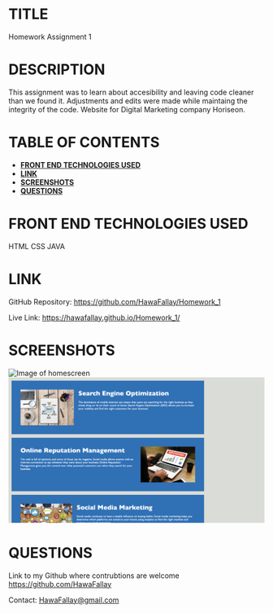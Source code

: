 # TITLE

Homework Assignment 1

# DESCRIPTION

This assignment was to learn about accesibility and leaving code
cleaner than we found it. Adjustments and edits were made while maintaing the integrity
of the code. Website for Digital Marketing company Horiseon.

# TABLE OF CONTENTS

- **[FRONT END TECHNOLOGIES USED](#frontEndTechnologiesUsed)**
- **[LINK](#link)**
- **[SCREENSHOTS](#screenshots)**
- **[QUESTIONS](#questions)**

# FRONT END TECHNOLOGIES USED

HTML
CSS
JAVA

# LINK

GitHub Repository:
<https://github.com/HawaFallay/Homework_1>

Live Link:
<https://hawafallay.github.io/Homework_1/>

# SCREENSHOTS

![Image of homescreen](./assets/images/Screen%20Shot%202023-03-01%20at%205.40.28%20AM.png)
![Image of homescreen2](./assets/images/Screen%20Shot%202023-03-01%20at%206.16.39%20AM.png)

# QUESTIONS

Link to my Github where contrubtions are welcome
<https://github.com/HawaFallay>

Contact:
HawaFallay@gmail.com
